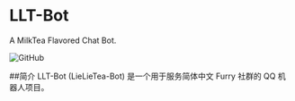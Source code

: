 # LLT-Bot
A MilkTea Flavored Chat Bot.

![GitHub](https://img.shields.io/github/license/yhluk/LLT-Bot)

##简介
LLT-Bot (LieLieTea-Bot) 是一个用于服务简体中文 Furry 社群的 QQ 机器人项目。

